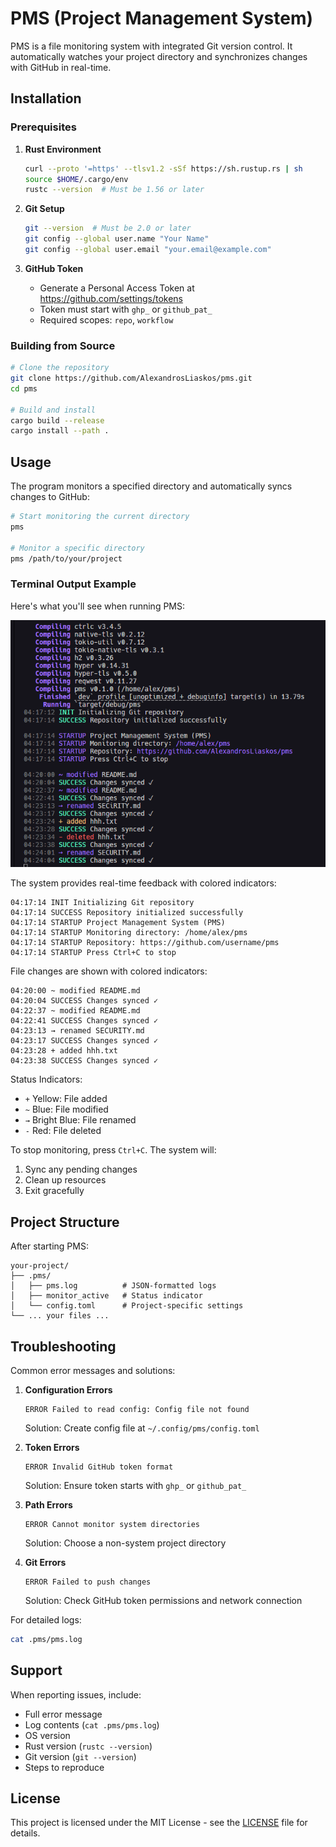 # PMS (Project Management System)

PMS is a file monitoring system with integrated Git version control. It automatically watches your project directory and synchronizes changes with GitHub in real-time.

## Installation

### Prerequisites

1. **Rust Environment**
   ```bash
   curl --proto '=https' --tlsv1.2 -sSf https://sh.rustup.rs | sh
   source $HOME/.cargo/env
   rustc --version  # Must be 1.56 or later
   ```

2. **Git Setup**
   ```bash
   git --version  # Must be 2.0 or later
   git config --global user.name "Your Name"
   git config --global user.email "your.email@example.com"
   ```

3. **GitHub Token**
   - Generate a Personal Access Token at https://github.com/settings/tokens
   - Token must start with `ghp_` or `github_pat_`
   - Required scopes: `repo`, `workflow`

### Building from Source

```bash
# Clone the repository
git clone https://github.com/AlexandrosLiaskos/pms.git
cd pms

# Build and install
cargo build --release
cargo install --path .
```

## Usage

The program monitors a specified directory and automatically syncs changes to GitHub:

```bash
# Start monitoring the current directory
pms

# Monitor a specific directory
pms /path/to/your/project
```

### Terminal Output Example

Here's what you'll see when running PMS:

![alt text](image.png)

The system provides real-time feedback with colored indicators:

```
04:17:14 INIT Initializing Git repository
04:17:14 SUCCESS Repository initialized successfully
04:17:14 STARTUP Project Management System (PMS)
04:17:14 STARTUP Monitoring directory: /home/alex/pms
04:17:14 STARTUP Repository: https://github.com/username/pms
04:17:14 STARTUP Press Ctrl+C to stop
```

File changes are shown with colored indicators:
```
04:20:00 ~ modified README.md
04:20:04 SUCCESS Changes synced ✓
04:22:37 ~ modified README.md
04:22:41 SUCCESS Changes synced ✓
04:23:13 → renamed SECURITY.md
04:23:17 SUCCESS Changes synced ✓
04:23:28 + added hhh.txt
04:23:38 SUCCESS Changes synced ✓
```

Status Indicators:
- `+` Yellow: File added
- `~` Blue: File modified
- `→` Bright Blue: File renamed
- `-` Red: File deleted

To stop monitoring, press `Ctrl+C`. The system will:
1. Sync any pending changes
2. Clean up resources
3. Exit gracefully

## Project Structure

After starting PMS:
```
your-project/
├── .pms/
│   ├── pms.log          # JSON-formatted logs
│   ├── monitor_active   # Status indicator
│   └── config.toml      # Project-specific settings
└── ... your files ...
```

## Troubleshooting

Common error messages and solutions:

1. **Configuration Errors**
   ```
   ERROR Failed to read config: Config file not found
   ```
   Solution: Create config file at `~/.config/pms/config.toml`

2. **Token Errors**
   ```
   ERROR Invalid GitHub token format
   ```
   Solution: Ensure token starts with `ghp_` or `github_pat_`

3. **Path Errors**
   ```
   ERROR Cannot monitor system directories
   ```
   Solution: Choose a non-system project directory

4. **Git Errors**
   ```
   ERROR Failed to push changes
   ```
   Solution: Check GitHub token permissions and network connection

For detailed logs:
```bash
cat .pms/pms.log
```

## Support

When reporting issues, include:
- Full error message
- Log contents (`cat .pms/pms.log`)
- OS version
- Rust version (`rustc --version`)
- Git version (`git --version`)
- Steps to reproduce

## License

This project is licensed under the MIT License - see the [LICENSE](LICENSE) file for details.
